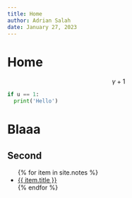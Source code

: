 ```yaml
---
title: Home
author: Adrian Salah
date: January 27, 2023
---
```

# Home 
$$\gamma+1$$



```Python
if u == 1:
  print('Hello')
```

# Blaaa
## Second

<ul>
{% for item in site.notes %}
    <li><a href="{{ item.url }}">{{ item.title }}</a></li>
{% endfor %}
</ul>
